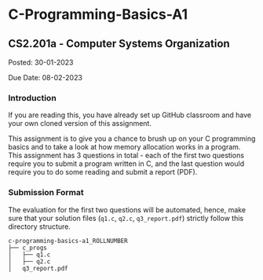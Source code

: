 # C-Programming-Basics-A1
## CS2.201a	- Computer Systems Organization

Posted: 30-01-2023

Due Date: 08-02-2023 

### Introduction

If you are reading this, you have already set up GitHub classroom and have your own cloned version of this assignment.

This assignment is to give you a chance to brush up on your C programming basics and to take a look at how memory allocation works in a program. This assignment has 3 questions in total - each of the first two questions require you to submit a program written in C, and the last question would require you to do some reading and submit a report (PDF).

### Submission Format

The evaluation for the first two questions will be automated, hence, make sure that your solution files (`q1.c`, `q2.c`, `q3_report.pdf`) strictly follow this directory structure.

```
c-programming-basics-a1_ROLLNUMBER
├── c_progs
│   ├── q1.c
│   ├── q2.c
│   q3_report.pdf
```
